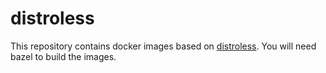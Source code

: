 # distroless

This repository contains docker images based on [distroless](https://github.com/GoogleContainerTools/distroless/). You will need bazel to build the images.
